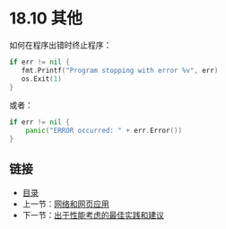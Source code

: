 # 18.10 其他

如何在程序出错时终止程序：

```go
if err != nil {
   fmt.Printf("Program stopping with error %v", err)
   os.Exit(1)
}
```

或者：

```go
if err != nil { 
    panic("ERROR occurred: " + err.Error())
}
```

## 链接

* [目录](directory.md)
* 上一节：[网络和网页应用](18.9.md)
* 下一节：[出于性能考虑的最佳实践和建议](18.11.md)

